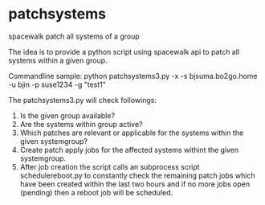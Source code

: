 # patchsystems
spacewalk patch all systems of a group

The idea is to provide a python script using spacewalk api to patch all systems within a given group.

Commandline sample:
python patchsystems3.py -x -s bjsuma.bo2go.home -u bjin -p suse1234 -g "test1"

The patchsystems3.py will check followings:
1. Is the given group available?
2. Are the systems within group active?
3. Which patches are relevant or applicable for the systems within the given systemgroup?
4. Create patch apply jobs for the affected systems withint the given systemgroup.
5. After job creation the script calls an subprocess script schedulereboot.py to constantly check the remaining patch jobs which have been created within the last two hours and if no more jobs open (pending) then a reboot job will be scheduled.

